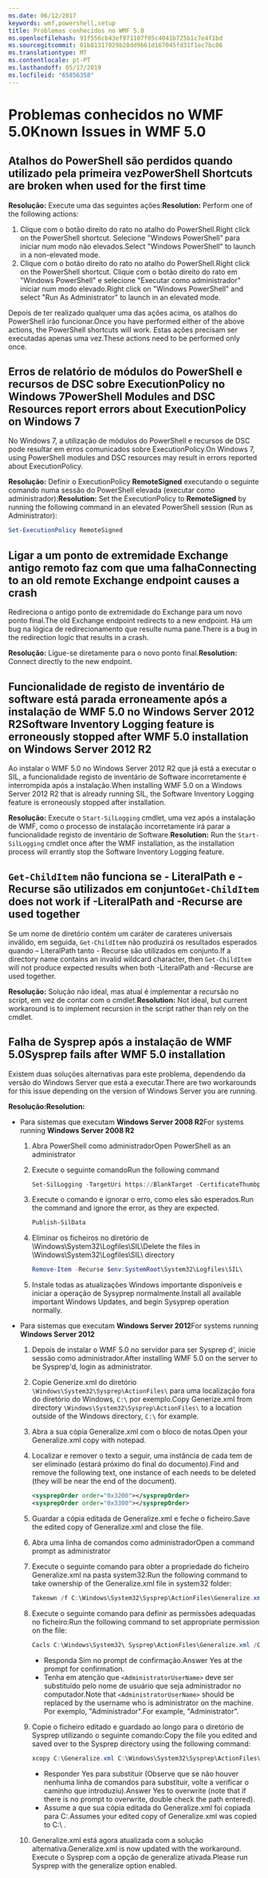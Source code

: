 ```yaml
---
ms.date: 06/12/2017
keywords: wmf,powershell,setup
title: Problemas conhecidos no WMF 5.0
ms.openlocfilehash: 91f556cb43ef971107f05c4041b725b1c7e4f1bd
ms.sourcegitcommit: 01b81317029b28dd9b61d167045fd31f1ec7bc06
ms.translationtype: MT
ms.contentlocale: pt-PT
ms.lasthandoff: 05/17/2019
ms.locfileid: "65856358"
---
```

# <a name="known-issues-in-wmf-50"></a><span data-ttu-id="ced75-103">Problemas conhecidos no WMF 5.0</span><span class="sxs-lookup"><span data-stu-id="ced75-103">Known Issues in WMF 5.0</span></span>

## <a name="powershell-shortcuts-are-broken-when-used-for-the-first-time"></a><span data-ttu-id="ced75-104">Atalhos do PowerShell são perdidos quando utilizado pela primeira vez</span><span class="sxs-lookup"><span data-stu-id="ced75-104">PowerShell Shortcuts are broken when used for the first time</span></span>

<span data-ttu-id="ced75-105">**Resolução:** Execute uma das seguintes ações:</span><span class="sxs-lookup"><span data-stu-id="ced75-105">**Resolution:** Perform one of the following actions:</span></span>

1. <span data-ttu-id="ced75-106">Clique com o botão direito do rato no atalho do PowerShell.</span><span class="sxs-lookup"><span data-stu-id="ced75-106">Right click on the PowerShell shortcut.</span></span> <span data-ttu-id="ced75-107">Selecione "Windows PowerShell" para iniciar num modo não elevados.</span><span class="sxs-lookup"><span data-stu-id="ced75-107">Select "Windows PowerShell" to launch in a non-elevated mode.</span></span>
2. <span data-ttu-id="ced75-108">Clique com o botão direito do rato no atalho do PowerShell.</span><span class="sxs-lookup"><span data-stu-id="ced75-108">Right click on the PowerShell shortcut.</span></span> <span data-ttu-id="ced75-109">Clique com o botão direito do rato em "Windows PowerShell" e selecione "Executar como administrador" iniciar num modo elevado.</span><span class="sxs-lookup"><span data-stu-id="ced75-109">Right click on "Windows PowerShell" and select "Run As Administrator" to launch in an elevated mode.</span></span>

<span data-ttu-id="ced75-110">Depois de ter realizado qualquer uma das ações acima, os atalhos do PowerShell irão funcionar.</span><span class="sxs-lookup"><span data-stu-id="ced75-110">Once you have performed either of the above actions, the PowerShell shortcuts will work.</span></span> <span data-ttu-id="ced75-111">Estas ações precisam ser executadas apenas uma vez.</span><span class="sxs-lookup"><span data-stu-id="ced75-111">These actions need to be performed only once.</span></span>

## <a name="powershell-modules-and-dsc-resources-report-errors-about-executionpolicy-on-windows-7"></a><span data-ttu-id="ced75-112">Erros de relatório de módulos do PowerShell e recursos de DSC sobre ExecutionPolicy no Windows 7</span><span class="sxs-lookup"><span data-stu-id="ced75-112">PowerShell Modules and DSC Resources report errors about ExecutionPolicy on Windows 7</span></span>

<span data-ttu-id="ced75-113">No Windows 7, a utilização de módulos do PowerShell e recursos de DSC pode resultar em erros comunicados sobre ExecutionPolicy.</span><span class="sxs-lookup"><span data-stu-id="ced75-113">On Windows 7, using PowerShell modules and DSC resources may result in errors reported about ExecutionPolicy.</span></span>

<span data-ttu-id="ced75-114">**Resolução:** Definir o ExecutionPolicy **RemoteSigned** executando o seguinte comando numa sessão do PowerShell elevada (executar como administrador):</span><span class="sxs-lookup"><span data-stu-id="ced75-114">**Resolution:** Set the ExecutionPolicy to **RemoteSigned** by running the following command in an elevated PowerShell session (Run as Administrator):</span></span>

```powershell
Set-ExecutionPolicy RemoteSigned
```

## <a name="connecting-to-an-old-remote-exchange-endpoint-causes-a-crash"></a><span data-ttu-id="ced75-115">Ligar a um ponto de extremidade Exchange antigo remoto faz com que uma falha</span><span class="sxs-lookup"><span data-stu-id="ced75-115">Connecting to an old remote Exchange endpoint causes a crash</span></span>

<span data-ttu-id="ced75-116">Redireciona o antigo ponto de extremidade do Exchange para um novo ponto final.</span><span class="sxs-lookup"><span data-stu-id="ced75-116">The old Exchange endpoint redirects to a new endpoint.</span></span> <span data-ttu-id="ced75-117">Há um bug na lógica de redirecionamento que resulte numa pane.</span><span class="sxs-lookup"><span data-stu-id="ced75-117">There is a bug in the redirection logic that results in a crash.</span></span>

<span data-ttu-id="ced75-118">**Resolução:** Ligue-se diretamente para o novo ponto final.</span><span class="sxs-lookup"><span data-stu-id="ced75-118">**Resolution:** Connect directly to the new endpoint.</span></span>

## <a name="software-inventory-logging-feature-is-erroneously-stopped-after-wmf-50-installation-on-windows-server-2012-r2"></a><span data-ttu-id="ced75-119">Funcionalidade de registo de inventário de software está parada erroneamente após a instalação de WMF 5.0 no Windows Server 2012 R2</span><span class="sxs-lookup"><span data-stu-id="ced75-119">Software Inventory Logging feature is erroneously stopped after WMF 5.0 installation on Windows Server 2012 R2</span></span>

<span data-ttu-id="ced75-120">Ao instalar o WMF 5.0 no Windows Server 2012 R2 que já está a executar o SIL, a funcionalidade registo de inventário de Software incorretamente é interrompida após a instalação.</span><span class="sxs-lookup"><span data-stu-id="ced75-120">When installing WMF 5.0 on a Windows Server 2012 R2 that is already running SIL, the Software Inventory Logging feature is erroneously stopped after installation.</span></span>

<span data-ttu-id="ced75-121">**Resolução:** Execute o `Start-SilLogging` cmdlet, uma vez após a instalação de WMF, como o processo de instalação incorretamente irá parar a funcionalidade registo de inventário de Software.</span><span class="sxs-lookup"><span data-stu-id="ced75-121">**Resolution:** Run the `Start-SilLogging` cmdlet once after the WMF installation, as the installation process will errantly stop the Software Inventory Logging feature.</span></span>

## <a name="get-childitem-does-not-work-if--literalpath-and--recurse-are-used-together"></a><span data-ttu-id="ced75-122">`Get-ChildItem` não funciona se - LiteralPath e - Recurse são utilizados em conjunto</span><span class="sxs-lookup"><span data-stu-id="ced75-122">`Get-ChildItem` does not work if -LiteralPath and -Recurse are used together</span></span>

<span data-ttu-id="ced75-123">Se um nome de diretório contém um caráter de carateres universais inválido, em seguida, `Get-ChildItem` não produzirá os resultados esperados quando – LiteralPath tanto - Recurse são utilizados em conjunto.</span><span class="sxs-lookup"><span data-stu-id="ced75-123">If a directory name contains an invalid wildcard character, then `Get-ChildItem` will not produce expected results when both -LiteralPath and -Recurse are used together.</span></span>

<span data-ttu-id="ced75-124">**Resolução:** Solução não ideal, mas atual é implementar a recursão no script, em vez de contar com o cmdlet.</span><span class="sxs-lookup"><span data-stu-id="ced75-124">**Resolution:** Not ideal, but current workaround is to implement recursion in the script rather than rely on the cmdlet.</span></span>

## <a name="sysprep-fails-after-wmf-50-installation"></a><span data-ttu-id="ced75-125">Falha de Sysprep após a instalação de WMF 5.0</span><span class="sxs-lookup"><span data-stu-id="ced75-125">Sysprep fails after WMF 5.0 installation</span></span>

<span data-ttu-id="ced75-126">Existem duas soluções alternativas para este problema, dependendo da versão do Windows Server que está a executar.</span><span class="sxs-lookup"><span data-stu-id="ced75-126">There are two workarounds for this issue depending on the version of Windows Server you are running.</span></span>

<span data-ttu-id="ced75-127">**Resolução:**</span><span class="sxs-lookup"><span data-stu-id="ced75-127">**Resolution:**</span></span>

- <span data-ttu-id="ced75-128">Para sistemas que executam **Windows Server 2008 R2**</span><span class="sxs-lookup"><span data-stu-id="ced75-128">For systems running **Windows Server 2008 R2**</span></span>
  1. <span data-ttu-id="ced75-129">Abra PowerShell como administrador</span><span class="sxs-lookup"><span data-stu-id="ced75-129">Open PowerShell as an administrator</span></span>
  2. <span data-ttu-id="ced75-130">Execute o seguinte comando</span><span class="sxs-lookup"><span data-stu-id="ced75-130">Run the following command</span></span>

     ```powershell
     Set-SilLogging -TargetUri https://BlankTarget -CertificateThumbprint 0123456789
     ```

  3. <span data-ttu-id="ced75-131">Execute o comando e ignorar o erro, como eles são esperados.</span><span class="sxs-lookup"><span data-stu-id="ced75-131">Run the command and ignore the error, as they are expected.</span></span>

     ```powershell
     Publish-SilData
     ```

  4. <span data-ttu-id="ced75-132">Eliminar os ficheiros no diretório de \Windows\System32\Logfiles\SIL\\</span><span class="sxs-lookup"><span data-stu-id="ced75-132">Delete the files in  \Windows\System32\Logfiles\SIL\ directory</span></span>

     ```powershell
     Remove-Item -Recurse $env:SystemRoot\System32\Logfiles\SIL\
     ```

  5. <span data-ttu-id="ced75-133">Instale todas as atualizações Windows importante disponíveis e iniciar a operação de Sysyprep normalmente.</span><span class="sxs-lookup"><span data-stu-id="ced75-133">Install all available important Windows Updates, and begin Sysyprep operation normally.</span></span>

- <span data-ttu-id="ced75-134">Para sistemas que executam **Windows Server 2012**</span><span class="sxs-lookup"><span data-stu-id="ced75-134">For systems running **Windows Server 2012**</span></span>
  1. <span data-ttu-id="ced75-135">Depois de instalar o WMF 5.0 no servidor para ser Sysprep d', inicie sessão como administrador.</span><span class="sxs-lookup"><span data-stu-id="ced75-135">After installing WMF 5.0 on the server to be Sysprep'd, login as administrator.</span></span>
  2. <span data-ttu-id="ced75-136">Copie Generize.xml do diretório `\Windows\System32\Sysprep\ActionFiles\` para uma localização fora do diretório do Windows, `C:\` por exemplo.</span><span class="sxs-lookup"><span data-stu-id="ced75-136">Copy Generize.xml from directory `\Windows\System32\Sysprep\ActionFiles\` to a location outside of the Windows directory, `C:\` for example.</span></span>
  3. <span data-ttu-id="ced75-137">Abra a sua cópia Generalize.xml com o bloco de notas.</span><span class="sxs-lookup"><span data-stu-id="ced75-137">Open your Generalize.xml copy with notepad.</span></span>
  4. <span data-ttu-id="ced75-138">Localizar e remover o texto a seguir, uma instância de cada tem de ser eliminado (estará próximo do final do documento).</span><span class="sxs-lookup"><span data-stu-id="ced75-138">Find and remove the following text, one instance of each needs to be deleted (they will be near the end of the document).</span></span>

     ```xml
     <sysprepOrder order="0x3200"></sysprepOrder>
     <sysprepOrder order="0x3300"></sysprepOrder>
     ```

  5. <span data-ttu-id="ced75-139">Guardar a cópia editada de Generalize.xml e feche o ficheiro.</span><span class="sxs-lookup"><span data-stu-id="ced75-139">Save the edited copy of Generalize.xml and close the file.</span></span>
  6. <span data-ttu-id="ced75-140">Abra uma linha de comandos como administrador</span><span class="sxs-lookup"><span data-stu-id="ced75-140">Open a command prompt as administrator</span></span>
  7. <span data-ttu-id="ced75-141">Execute o seguinte comando para obter a propriedade do ficheiro Generalize.xml na pasta system32:</span><span class="sxs-lookup"><span data-stu-id="ced75-141">Run the following command to take ownership of the Generalize.xml file in system32 folder:</span></span>

     ```powershell
     Takeown /f C:\Windows\System32\Sysprep\ActionFiles\Generalize.xml
     ```

  8. <span data-ttu-id="ced75-142">Execute o seguinte comando para definir as permissões adequadas no ficheiro:</span><span class="sxs-lookup"><span data-stu-id="ced75-142">Run the following command to set appropriate permission on the file:</span></span>

     ```powershell
     Cacls C:\Windows\System32\ Sysprep\ActionFiles\Generalize.xml /G `<AdministratorUserName>`:F
     ```

     - <span data-ttu-id="ced75-143">Responda Sim no prompt de confirmação.</span><span class="sxs-lookup"><span data-stu-id="ced75-143">Answer Yes at the prompt for confirmation.</span></span>
     - <span data-ttu-id="ced75-144">Tenha em atenção que `<AdministratorUserName>` deve ser substituído pelo nome de usuário que seja administrador no computador.</span><span class="sxs-lookup"><span data-stu-id="ced75-144">Note that `<AdministratorUserName>` should be replaced by the username who is administrator on the machine.</span></span> <span data-ttu-id="ced75-145">Por exemplo, "Administrador".</span><span class="sxs-lookup"><span data-stu-id="ced75-145">For example, "Administrator".</span></span>

  9. <span data-ttu-id="ced75-146">Copie o ficheiro editado e guardado ao longo para o diretório de Sysprep utilizando o seguinte comando:</span><span class="sxs-lookup"><span data-stu-id="ced75-146">Copy the file you edited and saved over to the Sysprep directory using the following command:</span></span>

     ```powershell
     xcopy C:\Generalize.xml C:\Windows\System32\Sysprep\ActionFiles\Generalize.xml
     ```

     - <span data-ttu-id="ced75-147">Responder Yes para substituir (Observe que se não houver nenhuma linha de comandos para substituir, volte a verificar o caminho que introduziu).</span><span class="sxs-lookup"><span data-stu-id="ced75-147">Answer Yes to overwrite (note that if there is no prompt to overwrite, double check the path entered).</span></span>
     - <span data-ttu-id="ced75-148">Assume a que sua cópia editada do Generalize.xml foi copiada para C:\.</span><span class="sxs-lookup"><span data-stu-id="ced75-148">Assumes your edited copy of Generalize.xml was copied to C:\ .</span></span>

  10. <span data-ttu-id="ced75-149">Generalize.xml está agora atualizada com a solução alternativa.</span><span class="sxs-lookup"><span data-stu-id="ced75-149">Generalize.xml is now updated with the workaround.</span></span> <span data-ttu-id="ced75-150">Execute o Sysprep com a opção de generalize ativada.</span><span class="sxs-lookup"><span data-stu-id="ced75-150">Please run Sysprep with the generalize option enabled.</span></span>